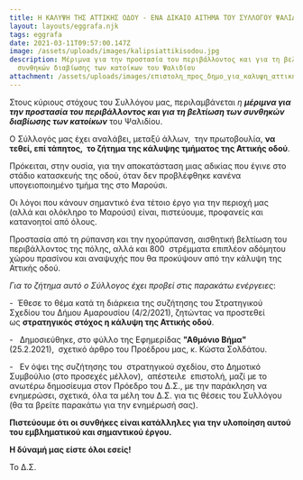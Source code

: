 ```yaml
---
title: Η ΚΑΛΥΨΗ ΤΗΣ ΑΤΤΙΚΗΣ ΟΔΟΥ - ΕΝΑ ΔΙΚΑΙΟ ΑΙΤΗΜΑ ΤΟΥ ΣΥΛΛΟΓΟΥ ΨΑΛΙΔΙΟΥ
layout: layouts/eggrafa.njk
tags: eggrafa
date: 2021-03-11T09:57:00.147Z
image: /assets/uploads/images/kalipsiattikisodou.jpg
description: Μέριμνα για την προστασία του περιβάλλοντος και για τη βελτίωση των
  συνθηκών διαβίωσης των κατοίκων του Ψαλιδίου
attachment: /assets/uploads/images/επιστολη_πpος_δημο_για_καλυψη_αττικης_οδου_110321_αθμονιον_βημα.pdf
---
```

<!--StartFragment-->

Στους κύριους στόχους του Συλλόγου μας, περιλαμβάνεται *η **μέριμνα για την προστασία του περιβάλλοντος και για τη βελτίωση των συνθηκών διαβίωσης των κατοίκων*** του Ψαλιδίου.

Ο Σύλλογός μας έχει αναλάβει, μεταξύ άλλων,  την πρωτοβουλία, **να τεθεί, επί τάπητος,  το ζήτημα της κάλυψης τμήματος της Αττικής οδού**.

Πρόκειται, στην ουσία, για την αποκατάσταση μιας αδικίας που έγινε στο στάδιο κατασκευής της οδού, όταν δεν προβλέφθηκε κανένα υπογειοποιημένο τμήμα της στο Μαρούσι. 

Οι λόγοι που κάνουν σημαντικό ένα τέτοιο έργο για την περιοχή μας (αλλά και ολόκληρο το Μαρούσι) είναι, πιστεύουμε, προφανείς και κατανοητοί από όλους.

Προστασία από τη ρύπανση και την ηχορύπανση, αισθητική βελτίωση του περιβάλλοντος της πόλης, αλλά και 800  στρέμματα επιπλέον αδόμητου χώρου πρασίνου και αναψυχής που θα προκύψουν από την κάλυψη της Αττικής οδού.

*Για το ζήτημα αυτό ο Σύλλογος έχει προβεί στις παρακάτω ενέργειες*:

\-  Έθεσε το θέμα κατά τη διάρκεια της συζήτησης του Στρατηγικού Σχεδίου του Δήμου Αμαρουσίου (4/2/2021), ζητώντας να προστεθεί ως **στρατηγικός στόχος η κάλυψη της Αττικής οδού**.

\-   Δημοσιεύθηκε, στο φύλλο της Εφημερίδας **"Αθμόνιο Βήμα"**  (25.2.2021),  σχετικό άρθρο του Προέδρου μας, κ. Κώστα Σολδάτου. 

\-   Εν όψει της συζήτησης του  στρατηγικού σχεδίου, στο Δημοτικό Συμβούλιο (στο προσεχές μέλλον),  απέστειλε  επιστολή, μαζί με το ανωτέρω δημοσίευμα στον Πρόεδρο του Δ.Σ., με την παράκληση να ενημερώσει, σχετικά, όλα τα μέλη του Δ.Σ. για τις θέσεις του Συλλόγου (θα τα βρείτε παρακάτω για την ενημέρωσή σας).   

**Πιστεύουμε ότι οι συνθήκες είναι κατάλληλες για την υλοποίηση αυτού του εμβληματικού και σημαντικού έργου.** 

**Η δύναμή μας είστε όλοι εσείς!**

Το Δ.Σ. 

<!--EndFragment-->